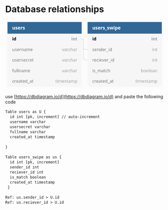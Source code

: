 # Database relationships

![alt text](./db.png "Logo Title Text 1")


use [https://dbdiagram.io/d](https://dbdiagram.io/d) and paste the following code

```
Table users as U {
  id int [pk, increment] // auto-increment
  username varchar
  usersecret varchar
  fullname varchar
  created_at timestamp
  
}

Table users_swipe as us {
  id int [pk, increment]
  sender_id int
  reciever_id int
  is_match boolean
  created_at timestamp
 }

Ref: us.sender_id > U.id
Ref: us.reciever_id > U.id
```